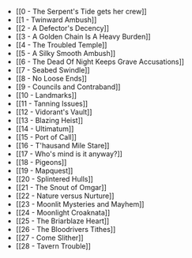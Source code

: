 - [[0 - The Serpent's Tide gets her crew]]
- [[1 - Twinward Ambush]]
- [[2 - A Defector's Decency]]
- [[3 - A Golden Chain Is A Heavy Burden]]
- [[4 - The Troubled Temple]]
- [[5 - A Silky Smooth Ambush]]
- [[6 - The Dead Of Night Keeps Grave Accusations]]
- [[7 - Seabed Swindle]]
- [[8 - No Loose Ends]]
- [[9 - Councils and Contraband]]
- [[10 - Landmarks]]
- [[11 - Tanning Issues]]
- [[12 - Vidorant's Vault]]
- [[13 - Blazing Heist]]
- [[14 - Ultimatum]]
- [[15 - Port of Call]]
- [[16 - T'hausand Mile Stare]]
- [[17 - Who's mind is it anyway?]]
- [[18 - Pigeons]]
- [[19 - Mapquest]]
- [[20 - Splintered Hulls]]
- [[21 - The Snout of Omgar]]
- [[22 - Nature versus Nurture]]
- [[23 - Moonlit Mysteries and Mayhem]]
- [[24 - Moonlight Croaknata]]
- [[25 - The Briarblaze Heart]]
- [[26 - The Bloodrivers Tithes]]
- [[27 - Come Slither]]
- [[28 - Tavern Trouble]]